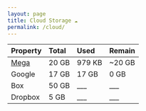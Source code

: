 ```yaml
---
layout: page
title: Cloud Storage ☁
permalink: /cloud/
---
```

| Property | Total | Used | Remain |
| :--- | :--- | :--- | :--- |
| <a href="https://mega.nz/fm/dashboard" target="_blank">Mega</a> | 20 GB | 979 KB | ~20 GB |
| Google | 17 GB | 17 GB | 0 GB |
| Box | 50 GB | ___ | ___ |
| Dropbox | 5 GB | ___ | ___ |